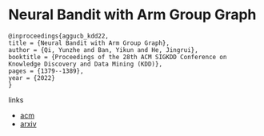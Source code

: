 # Neural Bandit with Arm Group Graph

```
@inproceedings{aggucb_kdd22,
title = {Neural Bandit with Arm Group Graph},
author = {Qi, Yunzhe and Ban, Yikun and He, Jingrui},
booktitle = {Proceedings of the 28th ACM SIGKDD Conference on Knowledge Discovery and Data Mining (KDD)},
pages = {1379--1389},
year = {2022}
}
```

links
- [acm](https://dl.acm.org/doi/10.1145/3534678.3539312)
- [arxiv](https://arxiv.org/abs/2206.03644)
